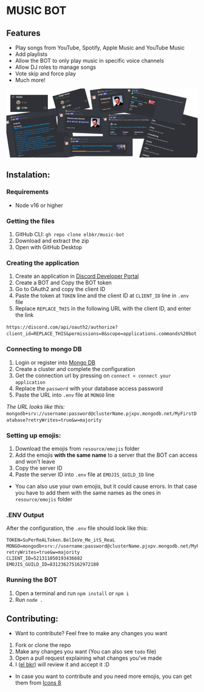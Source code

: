 

# MUSIC BOT

## Features
- Play songs from YouTube, Spotify, Apple Music and YouTube Music
- Add playlists
- Allow the BOT to only play music in specific voice channels
- Allow DJ roles to manage songs
- Vote skip and force play
- Much more!

![splash](readme/splash.png)

## Instalation:

### Requirements
- Node v16 or higher

### Getting the files
1. GitHub CLI: `gh repo clone elbkr/music-bot`
2. Download and extract the zip
3. Open with GitHub Desktop

### Creating the application
1. Create an application in [Discord Developer Portal](https://discord.com/developers/applications)
2. Create a BOT and Copy the BOT token
4. Go to OAuth2 and copy the client ID
5. Paste the token at `TOKEN` line and the client ID  at `CLIENT_ID` line in `.env` file
6. Replace `REPLACE_THIS` in the following URL with the client ID, and enter the link

`https://discord.com/api/oauth2/authorize?client_id=REPLACE_THIS&permissions=8&scope=applications.commands%20bot`

### Connecting to mongo DB
1. Login or register into [Mongo DB](https://account.mongodb.com/account/login)
2. Create a cluster and complete the configuration
3. Get the connection url by pressing on `connect < connect your application`
4. Replace the `password` with your database access password
5. Paste the URL into `.env` file  at `MONGO` line

*The URL looks like this:* `mongodb+srv://username:password@clusterName.pjxpv.mongodb.net/MyFirstDatabase?retryWrites=true&w=majority`

### Setting up emojis:
1. Download the emojis from `resource/emojis` folder
2. Add the emojis **with the same name** to a server that the BOT can access and won't leave
3. Copy the server ID
4. Paste the server ID into `.env` file at `EMOJIS_GUILD_ID` line

- You can also use your own emojis, but it could cause errors. In that case you have to add them with the same names as the ones in `resource/emojis` folder

### .ENV Output
After the configuration, the `.env` file should look like this:
```env
TOKEN=SuPerReALToken.BelIeVe_Me_itS_ReaL
MONGO=mongodb+srv://username:password@clusterName.pjxpv.mongodb.net/MyFirstDatabase?retryWrites=true&w=majority
CLIENT_ID=521311050193436682
EMOJIS_GUILD_ID=831236275162972180
```
### Running the BOT
1. Open a terminal and run `npm install` or `npm i`
2. Run `node .`

## Contributing:
- Want to contribute? Feel free to make any changes you want
1. Fork or clone the repo
2. Make any changes you want (You can also see `todo` file)
3. Open a pull request explaining what changes you've made
4. I ([el bkr](https://github.com/elbkr)) will review it and accept it :D

- In case you want to contribute and you need more emojis, you can get them from [Icons 8](https://iconos8.es/icons/color-glass)
